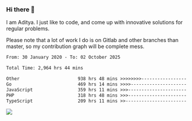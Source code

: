 ### Hi there 👋

I am Aditya. I just like to code, and come up with innovative solutions for regular problems.

Please note that a lot of work I do is on Gitlab and other branches than master, so my contribution graph will be complete mess.

<!--START_SECTION:waka-->

```txt
From: 30 January 2020 - To: 02 October 2025

Total Time: 2,964 hrs 44 mins

Other                      938 hrs 48 mins >>>>>>>>-----------------   31.67 %
Go                         469 hrs 14 mins >>>>---------------------   15.83 %
JavaScript                 359 hrs 11 mins >>>----------------------   12.12 %
PHP                        318 hrs 48 mins >>>----------------------   10.75 %
TypeScript                 209 hrs 11 mins >>-----------------------   07.06 %
```

<!--END_SECTION:waka-->

![](https://komarev.com/ghpvc/?username=BrainBuzzer)
